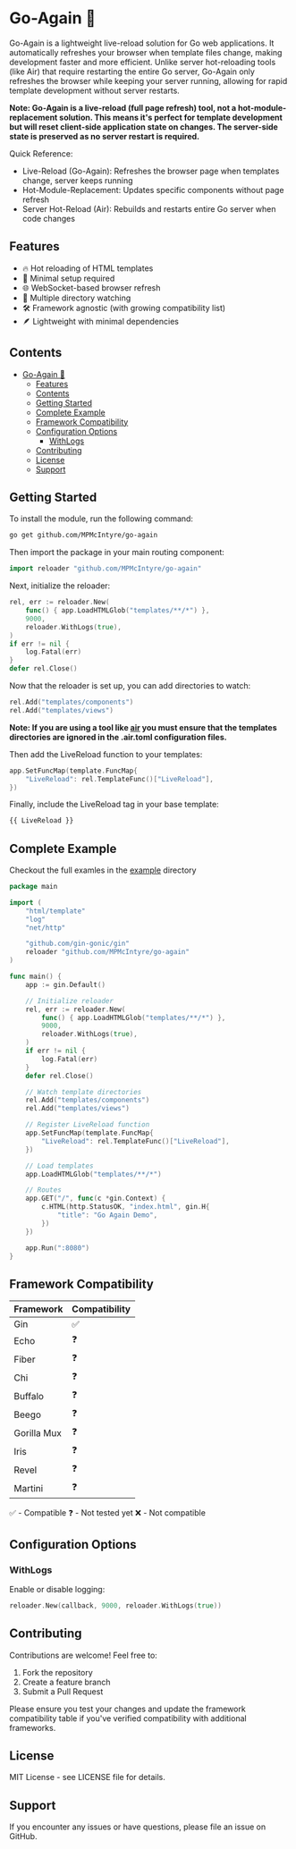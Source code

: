 # Go-Again 🔄

Go-Again is a lightweight live-reload solution for Go web applications. It automatically refreshes your browser when template files change, making development faster and more efficient. Unlike server hot-reloading tools (like Air) that require restarting the entire Go server, Go-Again only refreshes the browser while keeping your server running, allowing for rapid template development without server restarts.

**Note: Go-Again is a live-reload (full page refresh) tool, not a hot-module-replacement solution. This means it's perfect for template development but will reset client-side application state on changes. The server-side state is preserved as no server restart is required.**

Quick Reference:

- Live-Reload (Go-Again): Refreshes the browser page when templates change, server keeps running
- Hot-Module-Replacement: Updates specific components without page refresh
- Server Hot-Reload (Air): Rebuilds and restarts entire Go server when code changes

## Features

- 🔥 Hot reloading of HTML templates
- 🎯 Minimal setup required
- 🌐 WebSocket-based browser refresh
- 📁 Multiple directory watching
- 🛠️ Framework agnostic (with growing compatibility list)
- 🪶 Lightweight with minimal dependencies

## Contents

- [Go-Again 🔄](#go-again-)
  - [Features](#features)
  - [Contents](#contents)
  - [Getting Started](#getting-started)
  - [Complete Example](#complete-example)
  - [Framework Compatibility](#framework-compatibility)
  - [Configuration Options](#configuration-options)
    - [WithLogs](#withlogs)
  - [Contributing](#contributing)
  - [License](#license)
  - [Support](#support)

## Getting Started

To install the module, run the following command:

```bash
go get github.com/MPMcIntyre/go-again
```

Then import the package in your main routing component:

```go
import reloader "github.com/MPMcIntyre/go-again"
```

Next, initialize the reloader:

```go
rel, err := reloader.New(
    func() { app.LoadHTMLGlob("templates/**/*") },
    9000,
    reloader.WithLogs(true),
)
if err != nil {
    log.Fatal(err)
}
defer rel.Close()
```

Now that the reloader is set up, you can add directories to watch:

```go
rel.Add("templates/components")
rel.Add("templates/views")
```

**Note: If you are using a tool like [air](https://github.com/air-verse/air) you must ensure that the templates directories are ignored in the .air.toml configuration files.**

Then add the LiveReload function to your templates:

```go
app.SetFuncMap(template.FuncMap{
    "LiveReload": rel.TemplateFunc()["LiveReload"],
})
```

Finally, include the LiveReload tag in your base template:

```html
{{ LiveReload }}
```

## Complete Example

Checkout the full examles in the [example](./examples/README.md) directory

```go
package main

import (
    "html/template"
    "log"
    "net/http"

    "github.com/gin-gonic/gin"
    reloader "github.com/MPMcIntyre/go-again"
)

func main() {
    app := gin.Default()

    // Initialize reloader
    rel, err := reloader.New(
        func() { app.LoadHTMLGlob("templates/**/*") },
        9000,
        reloader.WithLogs(true),
    )
    if err != nil {
        log.Fatal(err)
    }
    defer rel.Close()

    // Watch template directories
    rel.Add("templates/components")
    rel.Add("templates/views")

    // Register LiveReload function
    app.SetFuncMap(template.FuncMap{
        "LiveReload": rel.TemplateFunc()["LiveReload"],
    })

    // Load templates
    app.LoadHTMLGlob("templates/**/*")

    // Routes
    app.GET("/", func(c *gin.Context) {
        c.HTML(http.StatusOK, "index.html", gin.H{
            "title": "Go Again Demo",
        })
    })

    app.Run(":8080")
}
```

## Framework Compatibility

| Framework   | Compatibility |
| ----------- | ------------- |
| Gin         | ✅            |
| Echo        | ❓            |
| Fiber       | ❓            |
| Chi         | ❓            |
| Buffalo     | ❓            |
| Beego       | ❓            |
| Gorilla Mux | ❓            |
| Iris        | ❓            |
| Revel       | ❓            |
| Martini     | ❓            |

✅ - Compatible
❓ - Not tested yet
❌ - Not compatible

## Configuration Options

### WithLogs

Enable or disable logging:

```go
reloader.New(callback, 9000, reloader.WithLogs(true))
```

## Contributing

Contributions are welcome! Feel free to:

1. Fork the repository
2. Create a feature branch
3. Submit a Pull Request

Please ensure you test your changes and update the framework compatibility table if you've verified compatibility with additional frameworks.

## License

MIT License - see LICENSE file for details.

## Support

If you encounter any issues or have questions, please file an issue on GitHub.
